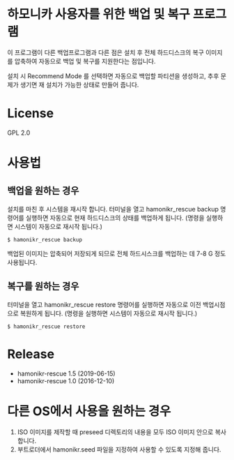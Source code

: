 # 하모니카 사용자를 위한 백업 및 복구 프로그램
이 프로그램이 다른 백업프로그램과 다른 점은 설치 후 전체 하드디스크의 복구 이미지를 압축하여 자동으로 백업 및 복구를 지원한다는 점입니다.

설치 시 Recommend Mode 를 선택하면 자동으로 백업할 파티션을 생성하고, 추후 문제가 생기면 재 설치가 가능한 상태로 만들어 줍니다.

# License

GPL 2.0

# 사용법

## 백업을 원하는 경우
설치를 마친 후 시스템을 재시작 합니다.
터미널을 열고 hamonikr_rescue backup 명령어를 실행하면 자동으로 현재 하드디스크의 상태를 백업하게 됩니다. (명령을 실행하면 시스템이 자동으로 재시작 됩니다.)

```
$ hamonikr_rescue backup
```

백업된 이미지는 압축되어 저장되게 되므로 전체 하드시스크를 백업하는 데 7-8 G 정도 사용됩니다.

## 복구를 원하는 경우

터미널을 열고 hamonikr_rescue restore 명령어를 실행하면 자동으로 이전 백업시점으로 복원하게 됩니다. (명령을 실행하면 시스템이 자동으로 재시작 됩니다.)

```
$ hamonikr_rescue restore
```

# Release

* hamonikr-rescue 1.5 (2019-06-15)
* hamonikr-rescue 1.0 (2016-12-10)

# 다른 OS에서 사용을 원하는 경우

1) ISO 이미지를 제작할 때 preseed 디렉토리의 내용을 모두 ISO 이미지 안으로 복사합니다.
2) 부트로더에서 hamonikr.seed 파일을 지정하여 사용할 수 있도록 지정해 줍니다.

